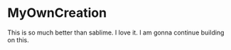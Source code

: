 # MyOwnCreation
This is so much better than sablime.
I love it. I am gonna continue building on this.
